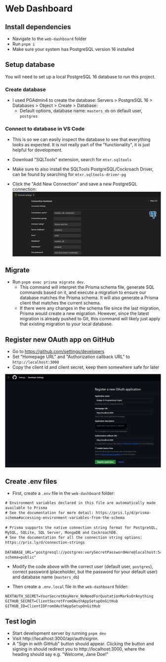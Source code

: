 # Web Dashboard
## Install dependencies
- Navigate to the `web-dashboard` folder
- Run `pnpm i`
- Make sure your system has PostgreSQL version 16 installed
  
## Setup database
You will need to set up a local PostgreSQL 16 database to run this project.

### Create database
- I used PGAdmin4 to create the database: Servers > PostgreSQL 16 > Databases > Object > Create > Database:
	- Default options, database name: `masters_db` on default user, `postgres`
  
### Connect to database in VS Code
- This is so we can easily inspect the database to see that everything looks as expected. It is not really part of the "functionality", it is just helpful for development.
- Download "SQLTools" extension, search for `mtxr.sqltools`
- Make sure to also install the SQLTools PostgreSQL/Cockroach Driver, can be found by searching for `mtxr.sqltools-driver-pg`

- Click the "Add New Connection" and save a new PostgreSQL connection:
![](img/sqltools_masters_db.png)

## Migrate
- Run `pnpm exec prisma migrate dev`. 
	- This command will interpret the Prisma schema file, generate SQL commands based on it, and execute a migration to ensure our database matches the Prisma schema. It will also generate a Prisma client that matches the current schema.
	- If there were any changes in the schema file since the last migration, Prisma would create a new migration. However, since the latest migration is already pushed to Git, this command will likely just apply that existing migration to your local database.
  
## Register new OAuth app on GitHub
- Go to https://github.com/settings/developers
- Set "Homepage URL" and "Authorization callback URL" to `http://localhost:3000`
- Copy the client id and client secret, keep them somewhere safe for later

![](img/github_reg_oauth.png)

## Create .env files
- First, create a `.env` file in the `web-dashboard` folder:
```
# Environment variables declared in this file are automatically made available to Prisma
# See the documentation for more detail: https://pris.ly/d/prisma-schema#accessing-environment-variables-from-the-schema

# Prisma supports the native connection string format for PostgreSQL, MySQL, SQLite, SQL Server, MongoDB and CockroachDB.
# See the documentation for all the connection string options: https://pris.ly/d/connection-strings

DATABASE_URL="postgresql://postgres:verySecretPasswordHere@localhost:5432/masters_db?schema=public"
```
- Modify the code above with the correct user (default user, `postgres`), correct password (placeholder, but the password for your default user) and database name (`masters_db`) 

- Then create a `.env.local` file in the `web-dashboard` folder:
```
NEXTAUTH_SECRET=YourSecretKeyHere_NoNeedForQuotationMarksOrAnything
GITHUB_SECRET=ClientSecretFromOAuthAppSetupOnGitHub
GITHUB_ID=ClientIDFromOAuthAppSetupOnGitHub
```

## Test login
- Start development server by running `pnpm dev`
- Visit http://localhost:3000/api/auth/signin. 
- A "Sign in with GitHub" button should appear. Clicking the button and signing in should redirect you to http://localhost:3000, where the heading should say e.g. "Welcome, Jane Doe!"
